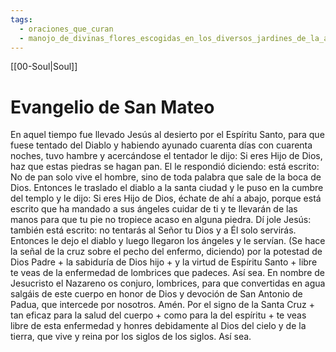 ```yaml
---
tags:
  - oraciones_que_curan
  - manojo_de_divinas_flores_escogidas_en_los_diversos_jardines_de_la_antigua_sabiduria
---
```

[[00-Soul|Soul]]
# Evangelio de San Mateo 
En aquel tiempo fue llevado Jesús al desierto por el Espíritu Santo, para que fuese tentado del Diablo y habiendo ayunado cuarenta días con cuarenta noches, tuvo hambre y acercándose el tentador le dijo: Si eres Hijo de Dios, haz que estas piedras se hagan pan. El le respondió diciendo: está escrito: No de pan solo vive el hombre, sino de toda palabra que sale de la boca de Dios. Entonces le traslado el diablo a la santa ciudad y le puso en la cumbre del templo y le dijo: Si eres Hijo de Dios, échate de ahí a abajo, porque está escrito que ha mandado a sus ángeles cuidar de ti y te llevarán de las manos para que tu pie no tropiece acaso en alguna piedra. Dí
jole Jesús: también está escrito: no tentarás al Señor tu Dios y a Él solo servirás. Entonces le dejo el diablo y luego llegaron los ángeles y le servían. (Se hace la señal de la cruz sobre el pecho del enfermo, diciendo) por la potestad de Dios Padre + la sabiduría de Dios hijo + y la virtud de Espíritu Santo + libre te veas de la enfermedad de lombrices que padeces. Así sea. En nombre de Jesucristo el Nazareno os conjuro, lombrices, para que convertidas en agua salgáis de este cuerpo en honor de Dios y devoción de San Antonio de Padua, que intercede por nosotros. Amén. Por el signo de la Santa Cruz + tan eficaz para la salud del cuerpo + como para la del espíritu + te veas libre de esta enfermedad y honres debidamente al Dios del cielo y de la tierra, que vive y reina por los siglos de los siglos. Así sea. 
